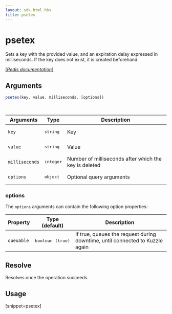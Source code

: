 ```yaml
---
layout: sdk.html.hbs
title: psetex
---
```


# psetex

Sets a key with the provided value, and an expiration delay expressed in milliseconds. If the key does not exist, it is created beforehand.

[[_Redis documentation_]](https://redis.io/commands/psetex)

## Arguments

```js
psetex(key, value, milliseconds, [options])
```

<br/>

| Arguments    | Type    | Description |
|--------------|---------|-------------|
| `key` | <pre>string</pre> | Key |
| `value` | <pre>string</pre> | Value |
| `milliseconds` | <pre>integer</pre> | Number of milliseconds after which the key is deleted |
| ``options`` | <pre>object</pre> | Optional query arguments |

### options

The `options` arguments can contain the following option properties:

| Property   | Type (default)   | Description                       |
| ---------- | ------- | --------------------------------- |
| `queuable` | <pre>boolean (true)</pre> | If true, queues the request during downtime, until connected to Kuzzle again |

## Resolve

Resolves once the operation succeeds.

## Usage

[snippet=psetex]

